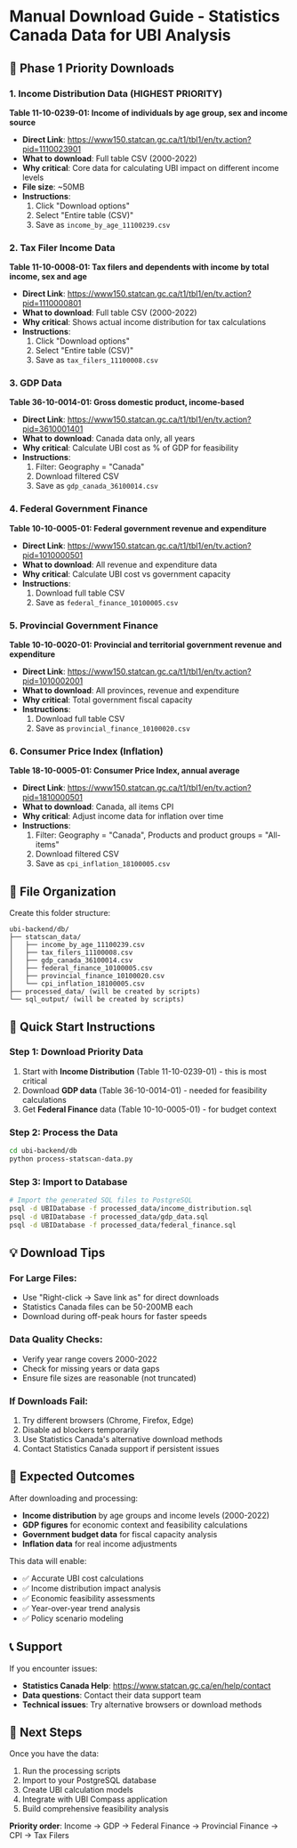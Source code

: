 # Manual Download Guide - Statistics Canada Data for UBI Analysis

## 🎯 Phase 1 Priority Downloads

### 1. Income Distribution Data (HIGHEST PRIORITY)
**Table 11-10-0239-01: Income of individuals by age group, sex and income source**
- **Direct Link**: https://www150.statcan.gc.ca/t1/tbl1/en/tv.action?pid=1110023901
- **What to download**: Full table CSV (2000-2022)
- **Why critical**: Core data for calculating UBI impact on different income levels
- **File size**: ~50MB
- **Instructions**:
  1. Click "Download options" 
  2. Select "Entire table (CSV)"
  3. Save as `income_by_age_11100239.csv`

### 2. Tax Filer Income Data
**Table 11-10-0008-01: Tax filers and dependents with income by total income, sex and age**
- **Direct Link**: https://www150.statcan.gc.ca/t1/tbl1/en/tv.action?pid=1110000801
- **What to download**: Full table CSV (2000-2022)
- **Why critical**: Shows actual income distribution for tax calculations
- **Instructions**:
  1. Click "Download options"
  2. Select "Entire table (CSV)" 
  3. Save as `tax_filers_11100008.csv`

### 3. GDP Data
**Table 36-10-0014-01: Gross domestic product, income-based**
- **Direct Link**: https://www150.statcan.gc.ca/t1/tbl1/en/tv.action?pid=3610001401
- **What to download**: Canada data only, all years
- **Why critical**: Calculate UBI cost as % of GDP for feasibility
- **Instructions**:
  1. Filter: Geography = "Canada"
  2. Download filtered CSV
  3. Save as `gdp_canada_36100014.csv`

### 4. Federal Government Finance
**Table 10-10-0005-01: Federal government revenue and expenditure**
- **Direct Link**: https://www150.statcan.gc.ca/t1/tbl1/en/tv.action?pid=1010000501
- **What to download**: All revenue and expenditure data
- **Why critical**: Calculate UBI cost vs government capacity
- **Instructions**:
  1. Download full table CSV
  2. Save as `federal_finance_10100005.csv`

### 5. Provincial Government Finance
**Table 10-10-0020-01: Provincial and territorial government revenue and expenditure**
- **Direct Link**: https://www150.statcan.gc.ca/t1/tbl1/en/tv.action?pid=1010002001
- **What to download**: All provinces, revenue and expenditure
- **Why critical**: Total government fiscal capacity
- **Instructions**:
  1. Download full table CSV
  2. Save as `provincial_finance_10100020.csv`

### 6. Consumer Price Index (Inflation)
**Table 18-10-0005-01: Consumer Price Index, annual average**
- **Direct Link**: https://www150.statcan.gc.ca/t1/tbl1/en/tv.action?pid=1810000501
- **What to download**: Canada, all items CPI
- **Why critical**: Adjust income data for inflation over time
- **Instructions**:
  1. Filter: Geography = "Canada", Products and product groups = "All-items"
  2. Download filtered CSV
  3. Save as `cpi_inflation_18100005.csv`

## 📁 File Organization

Create this folder structure:
```
ubi-backend/db/
├── statscan_data/
│   ├── income_by_age_11100239.csv
│   ├── tax_filers_11100008.csv
│   ├── gdp_canada_36100014.csv
│   ├── federal_finance_10100005.csv
│   ├── provincial_finance_10100020.csv
│   └── cpi_inflation_18100005.csv
├── processed_data/ (will be created by scripts)
└── sql_output/ (will be created by scripts)
```

## 🚀 Quick Start Instructions

### Step 1: Download Priority Data
1. Start with **Income Distribution** (Table 11-10-0239-01) - this is most critical
2. Download **GDP data** (Table 36-10-0014-01) - needed for feasibility calculations
3. Get **Federal Finance** data (Table 10-10-0005-01) - for budget context

### Step 2: Process the Data
```bash
cd ubi-backend/db
python process-statscan-data.py
```

### Step 3: Import to Database
```bash
# Import the generated SQL files to PostgreSQL
psql -d UBIDatabase -f processed_data/income_distribution.sql
psql -d UBIDatabase -f processed_data/gdp_data.sql
psql -d UBIDatabase -f processed_data/federal_finance.sql
```

## 💡 Download Tips

### For Large Files:
- Use "Right-click → Save link as" for direct downloads
- Statistics Canada files can be 50-200MB each
- Download during off-peak hours for faster speeds

### Data Quality Checks:
- Verify year range covers 2000-2022
- Check for missing years or data gaps
- Ensure file sizes are reasonable (not truncated)

### If Downloads Fail:
1. Try different browsers (Chrome, Firefox, Edge)
2. Disable ad blockers temporarily
3. Use Statistics Canada's alternative download methods
4. Contact Statistics Canada support if persistent issues

## 🎯 Expected Outcomes

After downloading and processing:
- **Income distribution** by age groups and income levels (2000-2022)
- **GDP figures** for economic context and feasibility calculations
- **Government budget data** for fiscal capacity analysis
- **Inflation data** for real income adjustments

This data will enable:
- ✅ Accurate UBI cost calculations
- ✅ Income distribution impact analysis  
- ✅ Economic feasibility assessments
- ✅ Year-over-year trend analysis
- ✅ Policy scenario modeling

## 📞 Support

If you encounter issues:
- **Statistics Canada Help**: https://www.statcan.gc.ca/en/help/contact
- **Data questions**: Contact their data support team
- **Technical issues**: Try alternative browsers or download methods

## 🔄 Next Steps

Once you have the data:
1. Run the processing scripts
2. Import to your PostgreSQL database
3. Create UBI calculation models
4. Integrate with UBI Compass application
5. Build comprehensive feasibility analysis

**Priority order**: Income → GDP → Federal Finance → Provincial Finance → CPI → Tax Filers
